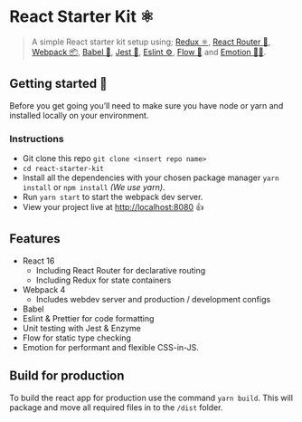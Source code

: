 # React Starter Kit ⚛️

> A simple React starter kit setup using; [Redux ⚛️](https://redux.js.org/introduction), [React Router 🔀](https://reacttraining.com/react-router/), [Webpack 📦](https://webpack.js.org/), [Babel 🐠](https://babeljs.io/), [Jest 🚦](https://jestjs.io/), [Eslint ⚙️](https://eslint.org/), [Flow 🔎](http://flow.org/) and [Emotion 👩‍🎤](https://emotion.sh/).

## Getting started 🚀

Before you get going you&rsquo;ll need to make sure you have node or yarn and installed locally on your environment.

### Instructions

- Git clone this repo `git clone <insert repo name>`
- `cd react-starter-kit`
- Install all the dependencies with your chosen package manager `yarn install` or `npm install` _(We use yarn)_.
- Run `yarn start` to start the webpack dev server.
- View your project live at [http://localhost:8080](http://localhost:3000) 👍

## Features

- React 16
  - Including React Router for declarative routing
  - Including Redux for state containers
- Webpack 4
  - Includes webdev server and production / development configs
- Babel
- Eslint &amp; Prettier for code formatting
- Unit testing with Jest &amp; Enzyme
- Flow for static type checking
- Emotion for performant and flexible CSS-in-JS.

## Build for production

To build the react app for production use the command `yarn build`. This will package and move all required files in to the `/dist` folder. 
